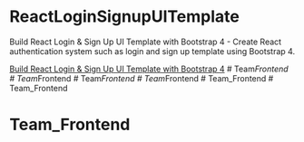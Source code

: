 # ReactLoginSignupUITemplate

Build React Login & Sign Up UI Template with Bootstrap 4 - Create React authentication system such as login and sign up template using Bootstrap 4.

[Build React Login & Sign Up UI Template with Bootstrap 4](https://www.positronx.io/build-react-login-sign-up-ui-template-with-bootstrap-4/)
#   T e a m _ F r o n t e n d  
 #   T e a m _ F r o n t e n d  
 #   T e a m _ F r o n t e n d  
 #   T e a m _ F r o n t e n d  
 #   T e a m _ F r o n t e n d  
 # Team_Frontend
# Team_Frontend
